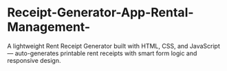 # Receipt-Generator-App-Rental-Management-
A lightweight Rent Receipt Generator built with HTML, CSS, and JavaScript — auto-generates printable rent receipts with smart form logic and responsive design.
